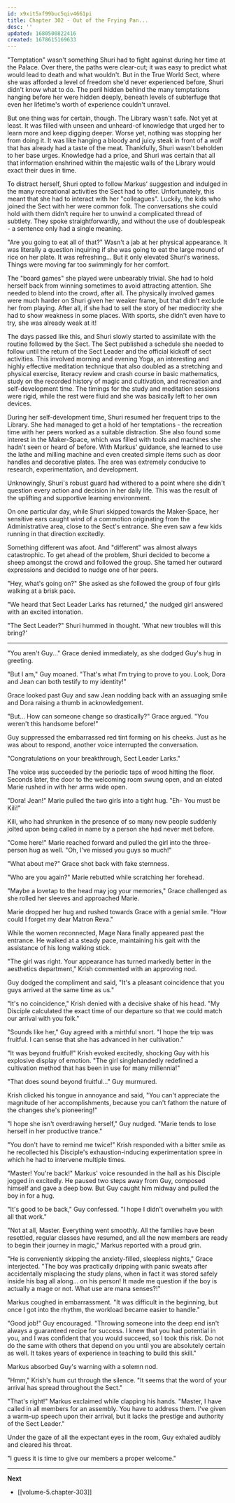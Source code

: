 ```yaml
---
id: x9xit5xf99buc5qiv4661pi
title: Chapter 302 - Out of the Frying Pan...
desc: ''
updated: 1680500822416
created: 1678615169633
---
```


"Temptation" wasn't something Shuri had to fight against during her time at the Palace. Over there, the paths were clear-cut; it was easy to predict what would lead to death and what wouldn't. But in the True World Sect, where she was afforded a level of freedom she'd never experienced before, Shuri didn't know what to do. The peril hidden behind the many temptations hanging before her were hidden deeply, beneath levels of subterfuge that even her lifetime's worth of experience couldn't unravel.

But one thing was for certain, though. The Library wasn't safe. Not yet at least. It was filled with unseen and unheard-of knowledge that urged her to learn more and keep digging deeper. Worse yet, nothing was stopping her from doing it. It was like hanging a bloody and juicy steak in front of a wolf that has already had a taste of the meat. Thankfully, Shuri wasn't beholden to her base urges. Knowledge had a price, and Shuri was certain that all that information enshrined within the majestic walls of the Library would exact their dues in time.

To distract herself, Shuri opted to follow Markus' suggestion and indulged in the many recreational activities the Sect had to offer. Unfortunately, this meant that she had to interact with her "colleagues". Luckily, the kids who joined the Sect with her were common folk. The conversations she could hold with them didn't require her to unwind a complicated thread of subtlety. They spoke straightforwardly, and without the use of doublespeak - a sentence only had a single meaning.

"Are you going to eat all of that?" Wasn't a jab at her physical appearance. It was literally a question inquiring if she was going to eat the large mound of rice on her plate. It was refreshing... But it only elevated Shuri's wariness. Things were moving far too swimmingly for her comfort.

The "board games" she played were unbearably trivial. She had to hold herself back from winning sometimes to avoid attracting attention. She needed to blend into the crowd, after all. The physically involved games were much harder on Shuri given her weaker frame, but that didn't exclude her from playing. After all, if she had to sell the story of her mediocrity she had to show weakness in some places. With sports, she didn't even have to try, she was already weak at it!

The days passed like this, and Shuri slowly started to assimilate with the routine followed by the Sect. The Sect published a schedule she needed to follow until the return of the Sect Leader and the official kickoff of sect activities. This involved morning and evening Yoga, an interesting and highly effective meditation technique that also doubled as a stretching and physical exercise, literacy review and crash course in basic mathematics, study on the recorded history of magic and cultivation, and recreation and self-development time. The timings for the study and meditation sessions were rigid, while the rest were fluid and she was basically left to her own devices.

During her self-development time, Shuri resumed her frequent trips to the Library. She had managed to get a hold of her temptations - the recreation time with her peers worked as a suitable distraction. She also found some interest in the Maker-Space, which was filled with tools and machines she hadn't seen or heard of before. With Markus' guidance, she learned to use the lathe and milling machine and even created simple items such as door handles and decorative plates. The area was extremely conducive to research, experimentation, and development.

Unknowingly, Shuri's robust guard had withered to a point where she didn't question every action and decision in her daily life. This was the result of the uplifting and supportive learning environment.

On one particular day, while Shuri skipped towards the Maker-Space, her sensitive ears caught wind of a commotion originating from the Administrative area, close to the Sect's entrance. She even saw a few kids running in that direction excitedly.

Something different was afoot. And "different" was almost always catastrophic. To get ahead of the problem, Shuri decided to become a sheep amongst the crowd and followed the group. She tamed her outward expressions and decided to nudge one of her peers.

"Hey, what's going on?" She asked as she followed the group of four girls walking at a brisk pace.

"We heard that Sect Leader Larks has returned," the nudged girl answered with an excited intonation.

"The Sect Leader?" Shuri hummed in thought. 'What new troubles will this bring?'

____

"You aren't Guy..." Grace denied immediately, as she dodged Guy's hug in greeting.

"But I am," Guy moaned. "That's what I'm trying to prove to you. Look, Dora and Jean can both testify to my identity!"

Grace looked past Guy and saw Jean nodding back with an assuaging smile and Dora raising a thumb in acknowledgement.

"But... How can someone change so drastically?" Grace argued. "You weren't this handsome before!"

Guy suppressed the embarrassed red tint forming on his cheeks. Just as he was about to respond, another voice interrupted the conversation.

"Congratulations on your breakthrough, Sect Leader Larks."

The voice was succeeded by the periodic taps of wood hitting the floor. Seconds later, the door to the welcoming room swung open, and an elated Marie rushed in with her arms wide open.

"Dora! Jean!" Marie pulled the two girls into a tight hug. "Eh- You must be Kili!"

Kili, who had shrunken in the presence of so many new people suddenly jolted upon being called in name by a person she had never met before.

"Come here!" Marie reached forward and pulled the girl into the three-person hug as well. "Oh, I've missed you guys so much!"

"What about me?" Grace shot back with fake sternness.

"Who are you again?" Marie rebutted while scratching her forehead.

"Maybe a lovetap to the head may jog your memories," Grace challenged as she rolled her sleeves and approached Marie.

Marie dropped her hug and rushed towards Grace with a genial smile. "How could I forget my dear Matron Reva."

While the women reconnected, Mage Nara finally appeared past the entrance. He walked at a steady pace, maintaining his gait with the assistance of his long walking stick.

"The girl was right. Your appearance has turned markedly better in the aesthetics department," Krish commented with an approving nod.

Guy dodged the compliment and said, "It's a pleasant coincidence that you guys arrived at the same time as us."

"It's no coincidence," Krish denied with a decisive shake of his head. "My Disciple calculated the exact time of our departure so that we could match our arrival with you folk."

"Sounds like her," Guy agreed with a mirthful snort. "I hope the trip was fruitful. I can sense that she has advanced in her cultivation."

"It was beyond fruitful!" Krish evoked excitedly, shocking Guy with his explosive display of emotion. "The girl singlehandedly redefined a cultivation method that has been in use for many millennia!"

"That does sound beyond fruitful..." Guy murmured.

Krish clicked his tongue in annoyance and said, "You can't appreciate the magnitude of her accomplishments, because you can't fathom the nature of the changes she's pioneering!"

"I hope she isn't overdrawing herself," Guy nudged. "Marie tends to lose herself in her productive trance."

"You don't have to remind me twice!" Krish responded with a bitter smile as he recollected his Disciple's exhaustion-inducing experimentation spree in which he had to intervene multiple times.

"Master! You're back!" Markus' voice resounded in the hall as his Disciple jogged in excitedly. He paused two steps away from Guy, composed himself and gave a deep bow. But Guy caught him midway and pulled the boy in for a hug.

"It's good to be back," Guy confessed. "I hope I didn't overwhelm you with all that work."

"Not at all, Master. Everything went smoothly. All the families have been resettled, regular classes have resumed, and all the new members are ready to begin their journey in magic," Markus reported with a proud grin.

"He is conveniently skipping the anxiety-filled, sleepless nights," Grace interjected. "The boy was practically dripping with panic sweats after accidentally misplacing the study plans, when in fact it was stored safely inside his bag all along... on his person! It made me question if the boy is actually a mage or not. What use are mana senses?!"

Markus coughed in embarrassment. "It was difficult in the beginning, but once I got into the rhythm, the workload became easier to handle."

"Good job!" Guy encouraged. "Throwing someone into the deep end isn't always a guaranteed recipe for success. I knew that you had potential in you, and I was confident that you would succeed, so I took this risk. Do not do the same with others that depend on you until you are absolutely certain as well. It takes years of experience in teaching to build this skill."

Markus absorbed Guy's warning with a solemn nod.

"Hmm," Krish's hum cut through the silence. "It seems that the word of your arrival has spread throughout the Sect."

"That's right!" Markus exclaimed while clapping his hands. "Master, I have called in all members for an assembly. You have to address them. I've given a warm-up speech upon their arrival, but it lacks the prestige and authority of the Sect Leader."

Under the gaze of all the expectant eyes in the room, Guy exhaled audibly and cleared his throat.

"I guess it is time to give our members a proper welcome."

____

**Next**
* [[volume-5.chapter-303]]